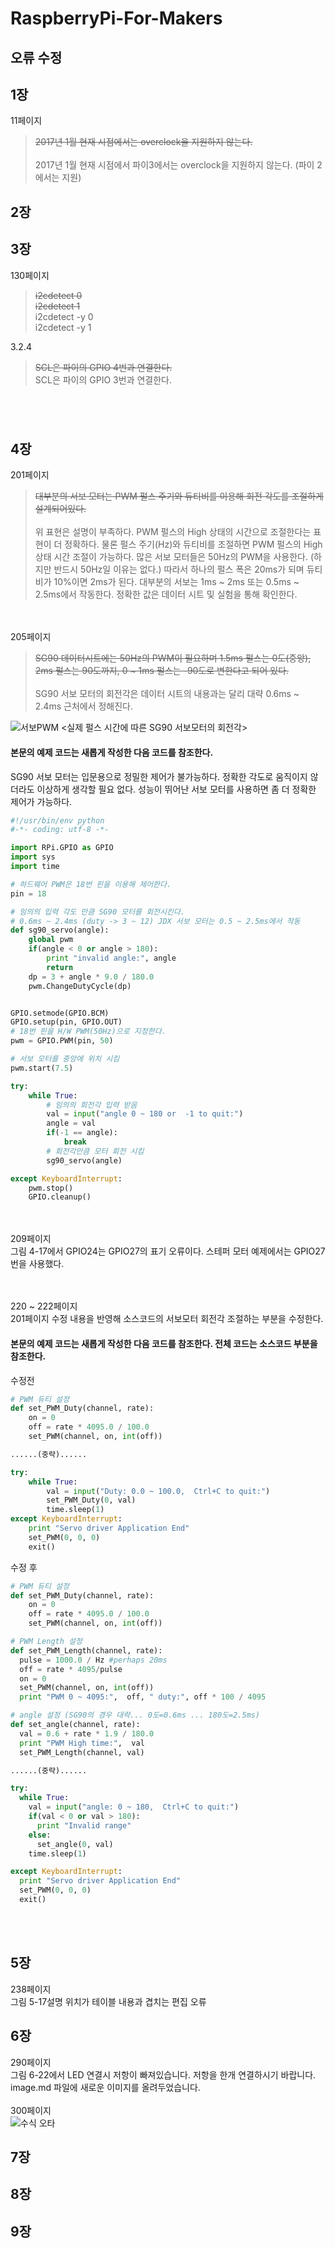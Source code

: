# RaspberryPi-For-Makers

오류 수정
----------------------------------

1장
----------------------------------
11페이지<br />
> ~~2017년 1월 현재 시점에서는 overclock을 지원하지 않는다.~~ <br /><br/>
 2017년 1월 현재 시점에서 파이3에서는 overclock을 지원하지 않는다. (파이 2에서는 지원)<br/>

2장
----------------------------------

3장
----------------------------------
130페이지 <br />
> ~~i2cdetect 0<br/>i2cdetect 1~~<br/>
i2cdetect -y 0<br/>
i2cdetect -y 1

3.2.4<br/>

> ~~SCL은 파이의 GPIO 4번과 연결한다.~~<br/>
SCL은 파이의 GPIO 3번과 연결한다.
<br/>


<br/>4장
----------------------------------
201페이지<br/>

> ~~대부분의 서보 모터는 PWM 펄스 주기와 듀티비를 이용해 회전 각도를 조절하게 설계되어있다.~~<br/><br/>
위 표현은 설명이 부족하다. PWM 펄스의 High 상태의 시간으로 조절한다는 표현이 더 정확하다. 물론 펄스 주기(Hz)와 듀티비를 조절하면 PWM 펄스의 High 상태 시간 조절이 가능하다. 많은 서보 모터들은 50Hz의 PWM을 사용한다. (하지만 반드시 50Hz일 이유는 없다.)  따라서 하나의 펄스 폭은 20ms가 되며  듀티비가 10%이면 2ms가 된다. 대부분의 서보는 1ms ~ 2ms 또는 0.5ms ~ 2.5ms에서 작동한다. 정확한 값은 데이터 시트 및 실험을 통해 확인한다. 


<br/><br/>205페이지<br/>
>~~SG90 데이터시트에는 50Hz의 PWM이 필요하며 1.5ms 펄스는 0도(중앙), 2ms 펄스는 90도까지, 0 ~ 1ms 펄스는 -90도로 변한다고 되어 있다.~~<br/><br/>
SG90 서보 모터의 회전각은 데이터 시트의 내용과는 달리 대략 0.6ms ~ 2.4ms 근처에서 정해진다.

![서보PWM](./image/chap4-205page.png) 
<실제 펄스 시간에 따른 SG90 서보모터의 회전각>


#### 본문의 예제 코드는 새롭게 작성한 다음 코드를 참조한다.
SG90 서보 모터는 입문용으로 정밀한 제어가 불가능하다. 정확한 각도로 움직이지 않더라도 이상하게 생각할 필요 없다. 성능이 뛰어난 서보 모터를 사용하면 좀 더 정확한 제어가 가능하다. 
```python
#!/usr/bin/env python
#-*- coding: utf-8 -*-

import RPi.GPIO as GPIO
import sys
import time

# 하드웨어 PWM은 18번 핀을 이용해 제어한다.
pin = 18

# 임의의 입력 각도 만큼 SG90 모터를 회전시킨다.
# 0.6ms ~ 2.4ms (duty -> 3 ~ 12) JDX 서보 모터는 0.5 ~ 2.5ms에서 작동
def sg90_servo(angle):
    global pwm
    if(angle < 0 or angle > 180):
        print "invalid angle:", angle
        return
    dp = 3 + angle * 9.0 / 180.0
    pwm.ChangeDutyCycle(dp)


GPIO.setmode(GPIO.BCM)
GPIO.setup(pin, GPIO.OUT)
# 18번 핀을 H/W PWM(50Hz)으로 지정한다.
pwm = GPIO.PWM(pin, 50)

# 서보 모터를 중앙에 위치 시킴
pwm.start(7.5)

try:
    while True:
        # 임의의 회전각 입력 받음
        val = input("angle 0 ~ 180 or  -1 to quit:")
        angle = val
        if(-1 == angle):
            break
        # 회전각만큼 모터 회전 시킴
        sg90_servo(angle)

except KeyboardInterrupt:
    pwm.stop()			
    GPIO.cleanup()
```
<br/><br/>209페이지<br/>
그림 4-17에서 GPIO24는 GPIO27의 표기 오류이다. 스테퍼 모터 예제에서는 GPIO27번을 사용했다.<br/>

<br/><br/>220 ~ 222페이지<br/>
201페이지 수정 내용을 반영해 소스코드의 서보모터 회전각 조절하는 부분을 수정한다.<br/>

#### 본문의 예제 코드는 새롭게 작성한 다음 코드를 참조한다. 전체 코드는 소스코드 부분을 참조한다.<br/>
수정전
```python
# PWM 듀티 설정
def set_PWM_Duty(channel, rate):
	on = 0
	off = rate * 4095.0 / 100.0 
	set_PWM(channel, on, int(off))

......(중략)......

try:
	while True:
		val = input("Duty: 0.0 ~ 100.0,  Ctrl+C to quit:")
		set_PWM_Duty(0, val)
		time.sleep(1)
except KeyboardInterrupt:   
	print "Servo driver Application End" 
	set_PWM(0, 0, 0)
	exit()            
```
 
수정 후
```python
# PWM 듀티 설정
def set_PWM_Duty(channel, rate):
	on = 0
	off = rate * 4095.0 / 100.0 
	set_PWM(channel, on, int(off))

# PWM Length 설정
def set_PWM_Length(channel, rate):
  pulse = 1000.0 / Hz #perhaps 20ms
  off = rate * 4095/pulse
  on = 0
  set_PWM(channel, on, int(off))
  print "PWM 0 ~ 4095:",  off, " duty:", off * 100 / 4095

# angle 설정 (SG90의 경우 대략... 0도=0.6ms ... 180도=2.5ms)
def set_angle(channel, rate):
  val = 0.6 + rate * 1.9 / 180.0
  print "PWM High time:",  val
  set_PWM_Length(channel, val)

......(중략)......

try:
  while True:
    val = input("angle: 0 ~ 180,  Ctrl+C to quit:")
    if(val < 0 or val > 180):
      print "Invalid range"
    else:  
      set_angle(0, val)
    time.sleep(1)

except KeyboardInterrupt:   
  print "Servo driver Application End" 
  set_PWM(0, 0, 0)
  exit()

```

<br/><br/>


5장
----------------------------------
238페이지 <br />
그림 5-17설명 위치가 테이블 내용과 겹치는 편집 오류<br />

6장
----------------------------------
290페이지 <br />
그림 6-22에서 LED 연결시 저항이 빠져있습니다. 저항을 한개 연결하시기 바랍니다. image.md 파일에 새로운 이미지를 올려두었습니다.<br />
<br />
300페이지 <br />
![수식 오타](./image/chap6-130page.png) 
<br />

7장
----------------------------------
8장
----------------------------------
9장
----------------------------------
